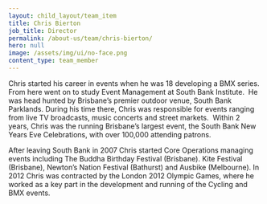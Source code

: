 ```yaml
---
layout: child_layout/team_item
title: Chris Bierton
job_title: Director
permalink: /about-us/team/chris-bierton/
hero: null
image: /assets/img/ui/no-face.png
content_type: team_member
---
```


Chris started his career in events when he was 18 developing a BMX series.  From here went on to study Event Management at South Bank Institute.  He was head hunted by Brisbane’s premier outdoor venue, South Bank Parklands. During his time there, Chris was responsible for events ranging from live TV broadcasts, music concerts and street markets.  Within 2 years, Chris was the running Brisbane’s largest event, the South Bank New Years Eve Celebrations, with over 100,000 attending patrons.

After leaving South Bank in 2007 Chris started Core Operations managing events including The Buddha Birthday Festival (Brisbane). Kite Festival (Brisbane), Newton’s Nation Festival (Bathurst) and Ausbike (Melbourne). In 2012 Chris was contracted by the London 2012 Olympic Games, where he worked as a key part in the development and running of the Cycling and BMX events.
